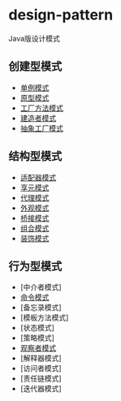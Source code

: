 # design-pattern

Java版设计模式

## 创建型模式

- [单例模式](https://shjlone.github.io/wiki/设计模式/创建型模式/单例模式/)
- [原型模式](https://shjlone.github.io/wiki/设计模式/创建型模式/原型模式/)
- [工厂方法模式](https://shjlone.github.io/wiki/设计模式/创建型模式/工厂方法模式/)
- [建造者模式](https://shjlone.github.io/wiki/设计模式/创建型模式/建造者模式/)
- [抽象工厂模式](https://shjlone.github.io/wiki/设计模式/创建型模式/抽象工厂模式/)

## 结构型模式

- [适配器模式](https://shjlone.github.io/wiki/设计模式/结构型模式/适配器模式/)
- [享元模式](https://shjlone.github.io/wiki/设计模式/结构型模式/享元模式/)
- [代理模式](https://shjlone.github.io/wiki/设计模式/结构型模式/代理模式/)
- [外观模式](https://shjlone.github.io/wiki/设计模式/结构型模式/外观模式/)
- [桥接模式](https://shjlone.github.io/wiki/设计模式/结构型模式/桥接模式/)
- [组合模式](https://shjlone.github.io/wiki/设计模式/结构型模式/组合模式/)
- [装饰模式](https://shjlone.github.io/wiki/设计模式/结构型模式/装饰模式/)

## 行为型模式

- [中介者模式]
- [命令模式](https://shjlone.github.io/wiki/设计模式/行为型模式/命令模式/)
- [备忘录模式]
- [模板方法模式]
- [状态模式]
- [策略模式]
- [观察者模式](https://shjlone.github.io/wiki/设计模式/行为型模式/观察者模式/)
- [解释器模式]
- [访问者模式]
- [责任链模式]
- [迭代器模式]